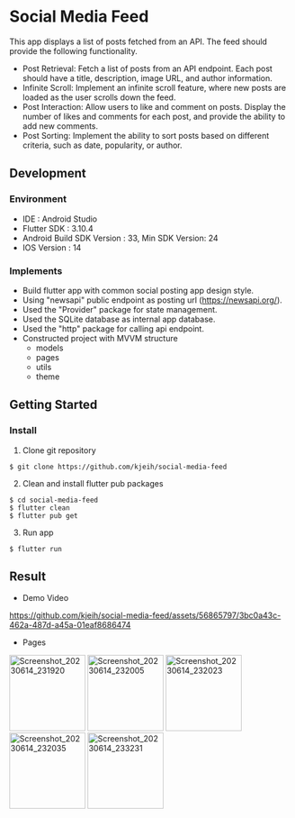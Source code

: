 # Social Media Feed

This app displays a list of posts fetched from an API. The feed should provide the following functionality.

 - Post Retrieval: Fetch a list of posts from an API endpoint. Each post should have a title, description, image URL, and author information.
 - Infinite Scroll: Implement an infinite scroll feature, where new posts are loaded as the user scrolls down the feed.
 - Post Interaction: Allow users to like and comment on posts. Display the number of likes and comments for each post, and provide the ability to add new comments.
 - Post Sorting: Implement the ability to sort posts based on different criteria, such as date, popularity, or author.
 
## Development

### Environment
- IDE : Android Studio
- Flutter SDK : 3.10.4
- Android Build SDK Version : 33, Min SDK Version: 24
- IOS Version : 14 

### Implements
- Build flutter app with common social posting app design style.
- Using "newsapi" public endpoint as posting url (https://newsapi.org/).
- Used the "Provider" package for state management.
- Used the SQLite database as internal app database.
- Used the "http" package for calling api endpoint.
- Constructed project with MVVM structure
    - models
    - pages
    - utils
    - theme

## Getting Started

### Install

1. Clone git repository

```
$ git clone https://github.com/kjeih/social-media-feed
```
2. Clean and install flutter pub packages

```
$ cd social-media-feed
$ flutter clean
$ flutter pub get
```

3. Run app

```
$ flutter run
```

## Result
- Demo Video

https://github.com/kjeih/social-media-feed/assets/56865797/3bc0a43c-462a-487d-a45a-01eaf8686474

- Pages
<img width="135" alt="Screenshot_20230614_231920" src="https://github.com/kjeih/social-media-feed/assets/56865797/1fb27e0d-b975-45f1-a49c-f17e165c4421">
<img width="135" alt="Screenshot_20230614_232005" src="https://github.com/kjeih/social-media-feed/assets/56865797/97501e74-666c-4ec4-810c-f22eee85179f">
<img width="135" alt="Screenshot_20230614_232023" src="https://github.com/kjeih/social-media-feed/assets/56865797/7d864a83-8525-4ca9-8653-28c4f5ce9a71">
<img width="135" alt="Screenshot_20230614_232035" src="https://github.com/kjeih/social-media-feed/assets/56865797/c22d7934-7870-45e8-932b-509955c5387a">
<img width="135" alt="Screenshot_20230614_233231" src="https://github.com/kjeih/social-media-feed/assets/56865797/8e262f50-03e4-432b-be2c-f4909f5d9ba7">
